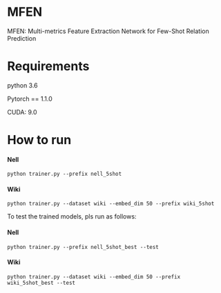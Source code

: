 # MFEN 
MFEN: Multi-metrics Feature Extraction Network for Few-Shot Relation Prediction

# Requirements

python 3.6

Pytorch == 1.1.0

CUDA: 9.0

# How to run

#### Nell
```
python trainer.py --prefix nell_5shot
```
#### Wiki

```
python trainer.py --dataset wiki --embed_dim 50 --prefix wiki_5shot
```


To test the trained models, pls run as follows:

#### Nell
```
python trainer.py --prefix nell_5shot_best --test
```

#### Wiki
```
python trainer.py --dataset wiki --embed_dim 50 --prefix wiki_5shot_best --test
```
